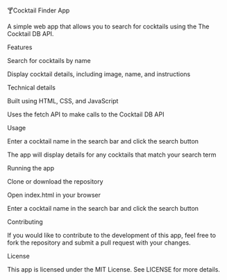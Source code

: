 🍸Cocktail Finder App

A simple web app that allows you to search for cocktails using the The Cocktail DB API.

Features

Search for cocktails by name

Display cocktail details, including image, name, and instructions

Technical details

Built using HTML, CSS, and JavaScript

Uses the fetch API to make calls to the Cocktail DB API

Usage

Enter a cocktail name in the search bar and click the search button

The app will display details for any cocktails that match your search term

Running the app

Clone or download the repository

Open index.html in your browser

Enter a cocktail name in the search bar and click the search button

Contributing

If you would like to contribute to the development of this app, feel free to fork the repository and submit a pull request with your changes.

License

This app is licensed under the MIT License. See LICENSE for more details.
